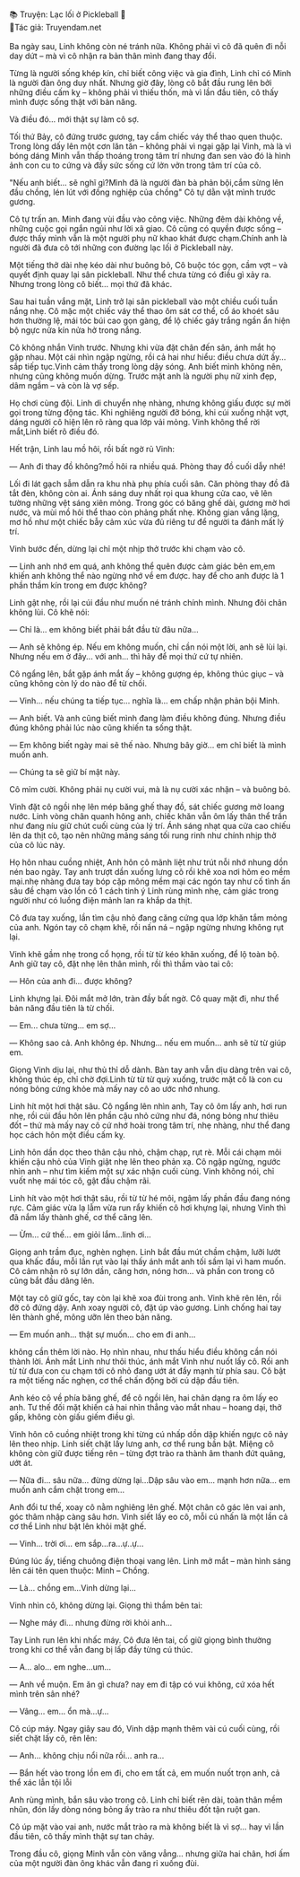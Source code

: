 📚 Truyện: Lạc lối ở Pickleball 🔞 
<br>
📖Tác giả: Truyendam.net
<br></br>
Ba ngày sau, Linh không còn né tránh nữa. Không phải vì cô đã quên đi nỗi day dứt – mà vì cô nhận ra bản thân mình đang thay đổi.

Từng là người sống khép kín, chỉ biết công việc và gia đình, Linh chỉ có Minh là người đàn ông duy nhất. Nhưng giờ đây, lòng cô bắt đầu rung lên bởi những điều cấm kỵ – không phải vì thiếu thốn, mà vì lần đầu tiên, cô thấy mình được sống thật với bản năng.

Và điều đó... mới thật sự làm cô sợ.

Tối thứ Bảy, cô đứng trước gương, tay cầm chiếc váy thể thao quen thuộc. Trong lòng dấy lên một cơn lăn tăn – không phải vì ngại gặp lại Vinh, mà là vì bóng dáng Minh vẫn thấp thoáng trong tâm trí nhưng đan sen vào đó là hình ảnh con cu to cứng và đầy sức sống cứ lởn vởn trong tâm trí của cô.

"Nếu anh biết… sẽ nghĩ gì?Mình đã là người đàn bà phản bội,cắm sừng lên đầu chồng, lén lút với đồng nghiệp của chồng" Cô tự dằn vặt mình trước gương.

Cô tự trấn an. Minh đang vùi đầu vào công việc. Những đêm dài không về, những cuộc gọi ngắn ngủi như lời xã giao. Cô cũng có quyền được sống – được thấy mình vẫn là một người phụ nữ khao khát được chạm.Chính anh là người đã đưa cô tới những con đường lạc lối ở Pickleball này.

Một tiếng thở dài nhẹ kéo dài như buông bỏ,
Cô buộc tóc gọn, cầm vợt – và quyết định quay lại sân pickleball. Như thể chưa từng có điều gì xảy ra. Nhưng trong lòng cô biết… mọi thứ đã khác.

Sau hai tuần vắng mặt, Linh trở lại sân pickleball vào một chiều cuối tuần nắng nhẹ. Cô mặc một chiếc váy thể thao ôm sát cơ thể, cổ áo khoét sâu hơn thường lệ, mái tóc búi cao gọn gàng, để lộ chiếc gáy trắng ngần ẩn hiện bộ ngực nửa kín nửa hở trong nắng.

Cô không nhắn Vinh trước. Nhưng khi vừa đặt chân đến sân, ánh mắt họ gặp nhau. Một cái nhìn ngập ngừng, rồi cả hai như hiểu: điều chưa dứt ấy... sắp tiếp tục.Vinh cảm thấy trong lòng dậy sóng. Anh biết mình không nên, nhưng cũng không muốn dừng. Trước mặt anh là người phụ nữ xinh đẹp, dâm ngầm – và còn là vợ sếp.


Họ chơi cùng đội. Linh di chuyển nhẹ nhàng, nhưng không giấu được sự mời gọi trong từng động tác. Khi nghiêng người đỡ bóng, khi cúi xuống nhặt vợt, dáng người cô hiện lên rõ ràng qua lớp vải mỏng. Vinh không thể rời mắt,Linh biết rõ điều đó.

Hết trận, Linh lau mồ hôi, rồi bất ngờ rủ Vinh:

— Anh đi thay đồ không?mồ hôi ra nhiều quá. Phòng thay đồ cuối dẫy nhé!

Lối đi lát gạch sẫm dẫn ra khu nhà phụ phía cuối sân. Căn phòng thay đồ đã tắt đèn, không còn ai. Ánh sáng duy nhất rọi qua khung cửa cao, vẽ lên tường những vệt sáng xiên mỏng. Trong góc có băng ghế dài, gương mờ hơi nước, và mùi mồ hôi thể thao còn phảng phất nhẹ.
Không gian vắng lặng, mơ hồ như một chiếc bẫy cảm xúc vừa đủ riêng tư để người ta đánh mất lý trí.

Vinh bước đến, dừng lại chỉ một nhịp thở trước khi chạm vào cô.

— Linh anh nhớ em quá, anh không thể quên được cảm giác bên em,em khiến anh không thể nào ngừng nhớ về em được. hay để cho anh được là 1 phần thầm kín trong em được không?

Linh gật nhẹ, rồi lại cúi đầu như muốn né tránh chính mình. Nhưng đôi chân không lùi. Cô khẽ nói:

— Chỉ là... em không biết phải bắt đầu từ đâu nữa...

— Anh sẽ không ép. Nếu em không muốn, chỉ cần nói một lời, anh sẽ lùi lại. Nhưng nếu em ở đây... với anh... thì hãy để mọi thứ cứ tự nhiên.

Cô ngẩng lên, bắt gặp ánh mắt ấy – không gượng ép, không thúc giục – và cũng không còn lý do nào để từ chối.

— Vinh... nếu chúng ta tiếp tục... nghĩa là... em chấp nhận phản bội Minh.

— Anh biết. Và anh cũng biết mình đang làm điều không đúng. Nhưng điều đúng không phải lúc nào cũng khiến ta sống thật.

— Em không biết ngày mai sẽ thế nào. Nhưng bây giờ... em chỉ biết là mình muốn anh.

— Chúng ta sẽ giữ bí mật này.

Cô mỉm cười. Không phải nụ cười vui, mà là nụ cười xác nhận – và buông bỏ.

Vinh đặt cô ngồi nhẹ lên mép băng ghế thay đồ, sát chiếc gương mờ loang nước. Linh vòng chân quanh hông anh, chiếc khăn vẫn ôm lấy thân thể trần như đang níu giữ chút cuối cùng của lý trí. Ánh sáng nhạt qua cửa cao chiếu lên da thịt cô, tạo nên những mảng sáng tối rung rinh như chính nhịp thở của cô lúc này.


Họ hôn nhau cuồng nhiệt, Anh hôn cô mãnh liệt như trút nỗi nhớ nhung dồn nén bao ngày. Tay anh trượt dần xuống lưng cô rồi khẽ xoa nơi hõm eo mềm mại.nhẹ nhàng đưa tay bóp cặp mông mềm mại các ngón tay như cố tình ấn sâu đề chạm vào lồn cô 1 cách tinh ý Linh rùng mình nhẹ, cảm giác trong người như có luồng điện mảnh lan ra khắp da thịt.

Cô đưa tay xuống, lần tìm cậu nhỏ đang căng cứng qua lớp khăn tắm mỏng của anh. Ngón tay cô chạm khẽ, rồi nấn ná – ngập ngừng nhưng không rụt lại.

Vinh khẽ gầm nhẹ trong cổ họng, rồi từ từ kéo khăn xuống, để lộ toàn bộ. Anh giữ tay cô, đặt nhẹ lên thân mình, rồi thì thầm vào tai cô:

— Hôn của anh đi… được không?

Linh khựng lại. Đôi mắt mở lớn, tràn đầy bất ngờ. Cô quay mặt đi, như thể bản năng đầu tiên là từ chối.

— Em... chưa từng... em sợ...

— Không sao cả. Anh không ép. Nhưng… nếu em muốn… anh sẽ từ từ giúp em.

Giọng Vinh dịu lại, như thủ thỉ dỗ dành. Bàn tay anh vẫn dịu dàng trên vai cô, không thúc ép, chỉ chờ đợi.Linh từ từ từ quỳ xuống, trước mặt cô là con cu nóng bỏng cứng khỏe mà mấy nay cô ao ước nhớ nhung.

Linh hít một hơi thật sâu. Cô ngẩng lên nhìn anh, Tay cô ôm lấy anh, hơi run nhẹ, rồi cúi đầu hôn lên phần cậu nhỏ cứng như đá, nóng bỏng như thiêu đốt – thứ mà mấy nay cô cứ nhớ hoài trong tâm trí, nhẹ nhàng, như thể đang học cách hôn một điều cấm kỵ.

Linh hôn dần dọc theo thân cậu nhỏ, chậm chạp, rụt rè. Mỗi cái chạm môi khiến cậu nhỏ của Vinh giật nhẹ lên theo phản xạ. Cô ngập ngừng, ngước nhìn anh – như tìm kiếm một sự xác nhận cuối cùng. Vinh không nói, chỉ vuốt nhẹ mái tóc cô, gật đầu chậm rãi.

Linh hít vào một hơi thật sâu, rồi từ từ hé môi, ngậm lấy phần đầu đang nóng rực. Cảm giác vừa lạ lẫm vừa run rẩy khiến cô hơi khựng lại, nhưng Vinh thì đã nắm lấy thành ghế, cơ thể căng lên.

— Ừm… cứ thế… em giỏi lắm…linh ơi...

Giọng anh trầm đục, nghèn nghẹn. Linh bắt đầu mút chầm chậm, lưỡi lướt qua khấc đầu, mỗi lần rụt vào lại thấy ánh mắt anh tối sầm lại vì ham muốn. Cô cảm nhận rõ sự lớn dần, căng hơn, nóng hơn… và phần con trong cô cũng bắt đầu dâng lên.

Một tay cô giữ gốc, tay còn lại khẽ xoa đùi trong anh. Vinh khẽ rên lên, rồi đỡ cô đứng dậy. Anh xoay người cô, đặt úp vào gương. Linh chống hai tay lên thành ghế, mông ưỡn lên theo bản năng.

— Em muốn anh… thật sự muốn… cho em đi anh… 

không cần thêm lời nào. Họ nhìn nhau, như thấu hiểu điều không cần nói thành lời. Ánh mắt Linh như thôi thúc, ánh mắt Vinh như nuốt lấy cô. Rồi anh từ từ đưa con cu chạm tới cô nhỏ đang ướt át đẩy mạnh từ phía sau. Cô bật ra một tiếng nấc nghẹn, cơ thể chấn động bởi cú dập đầu tiên.

Anh kéo cô về phía băng ghế, để cô ngồi lên, hai chân dạng ra ôm lấy eo anh. Tư thế đối mặt khiến cả hai nhìn thẳng vào mắt nhau – hoang dại, thở gấp, không còn giấu giếm điều gì.

Vinh hôn cô cuồng nhiệt trong khi từng cú nhấp dồn dập khiến ngực cô nảy lên theo nhịp. Linh siết chặt lấy lưng anh, cơ thể rung bần bật. Miệng cô không còn giữ được tiếng rên – từng đợt trào ra thành âm thanh đứt quãng, ướt át.

— Nữa đi… sâu nữa… đừng dừng lại…Dập sâu vào em… mạnh hơn nữa… em muốn anh cắm chặt trong em…

Anh đổi tư thế, xoay cô nằm nghiêng lên ghế. Một chân cô gác lên vai anh, góc thâm nhập càng sâu hơn. Vinh siết lấy eo cô, mỗi cú nhấn là một lần cả cơ thể Linh như bật lên khỏi mặt ghế.

— Vinh… trời ơi… em sắp…ra...ự..ự...

Đúng lúc ấy, tiếng chuông điện thoại vang lên. Linh mở mắt – màn hình sáng lên cái tên quen thuộc: Minh – Chồng.

— Là... chồng em...Vinh dừng lại...


Vinh nhìn cô, không dừng lại. Giọng thì thầm bên tai:


— Nghe máy đi... nhưng đừng rời khỏi anh...

Tay Linh run lên khi nhấc máy. Cô đưa lên tai, cố giữ giọng bình thường trong khi cơ thể vẫn đang bị lấp đầy từng cú thúc.

— A… alo… em nghe…um…

— Anh về muộn. Em ăn gì chưa? nay em đi tập có vui không, cứ xóa hết mình trên sân nhé?

— Vâng… em… ổn mà…ự…

Cô cúp máy. Ngay giây sau đó, Vinh dập mạnh thêm vài cú cuối cùng, rồi siết chặt lấy cô, rên lên:

— Anh… không chịu nổi nữa rồi… anh ra…

— Bắn hết vào trong lồn em đi, cho em tất cả, em muốn nuốt trọn anh, cả thể xác lẫn tội lỗi


Anh rùng mình, bắn sâu vào trong cô. Linh chỉ biết rên dài, toàn thân mềm nhũn, đón lấy dòng nóng bỏng ấy trào ra như thiêu đốt tận ruột gan.

Cô úp mặt vào vai anh, nước mắt trào ra mà không biết là vì sợ… hay vì lần đầu tiên, cô thấy mình thật sự tan chảy.

Trong đầu cô, giọng Minh vẫn còn văng vẳng… nhưng giữa hai chân, hơi ấm của một người đàn ông khác vẫn đang rỉ xuống đùi.



